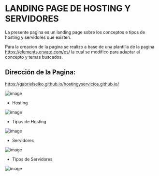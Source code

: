 # LANDING PAGE DE HOSTING Y SERVIDORES

La presente pagina es un landing page sobre los conceptos e tipos de hosting y servidores que existen.

Para la creacion de la pagina se realizo a base de una plantilla de la pagina https://elements.envato.com/es/  la cual se modifico para adaptar
al concepto y temas buscados.

## Dirección de la Pagina:

https://gabrielseiko.github.io/hostingyservicios.github.io/


![image](https://user-images.githubusercontent.com/116466802/225480056-4af09812-c52b-41a2-9757-775552efe85a.png)


* Hosting

![image](https://user-images.githubusercontent.com/116466802/225480160-a0f182c0-6b7e-44bc-8c58-47fb49ef8577.png)


* Tipos de Hosting

![image](https://user-images.githubusercontent.com/116466802/225480266-17a39f3f-3b34-45e0-8256-2ff9da7588f1.png)


* Servidores

![image](https://user-images.githubusercontent.com/116466802/225480296-30af3c7a-12c1-4418-a36f-239b983bd03f.png)


* Tipos de Servidores

![image](https://user-images.githubusercontent.com/116466802/225480325-24de4e22-83b4-4a66-9568-84b7fa785345.png)
